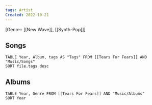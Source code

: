 ```yaml
---
tags: Artist
Created: 2022-10-21 
---
```

[Genre:: [[New Wave]], [[Synth-Pop]]]

Songs
---
```dataview
TABLE Year, Album, tags AS "Tags" FROM [[Tears For Fears]] AND "Music/Songs"
SORT file.tags desc
```
Albums
---
```dataview
TABLE Year, Genre FROM [[Tears For Fears]] AND "Music/Albums"
SORT Year
```